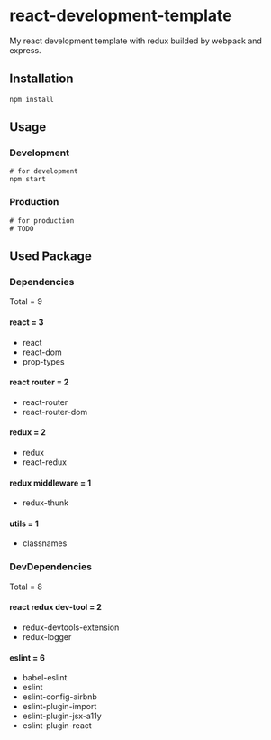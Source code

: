 # react-development-template
My react development template with redux builded by webpack and express.

## Installation
```shell=
npm install
```

## Usage
### Development
```shell=
# for development
npm start
```
### Production
```shell=
# for production
# TODO
```

## Used Package

### Dependencies
Total = 9

#### react = 3
- react
- react-dom
- prop-types

#### react router = 2
- react-router
- react-router-dom

#### redux = 2
- redux
- react-redux

#### redux middleware = 1
- redux-thunk

#### utils = 1
- classnames


### DevDependencies
Total = 8

#### react redux dev-tool = 2
- redux-devtools-extension
- redux-logger

#### eslint = 6
- babel-eslint
- eslint
- eslint-config-airbnb
- eslint-plugin-import
- eslint-plugin-jsx-a11y
- eslint-plugin-react